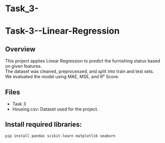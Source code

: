# Task_3-
# Task-3--Linear-Regression

## Overview
This project applies Linear Regression to predict the furnishing status based on given features.  
The dataset was cleaned, preprocessed, and split into train and test sets.  
We evaluated the model using MAE, MSE, and R² Score.

## Files
- Task 3
- Housing.csv: Dataset used for the project.

## Install required libraries:
   ```bash
   pip install pandas scikit-learn matplotlib seaborn
